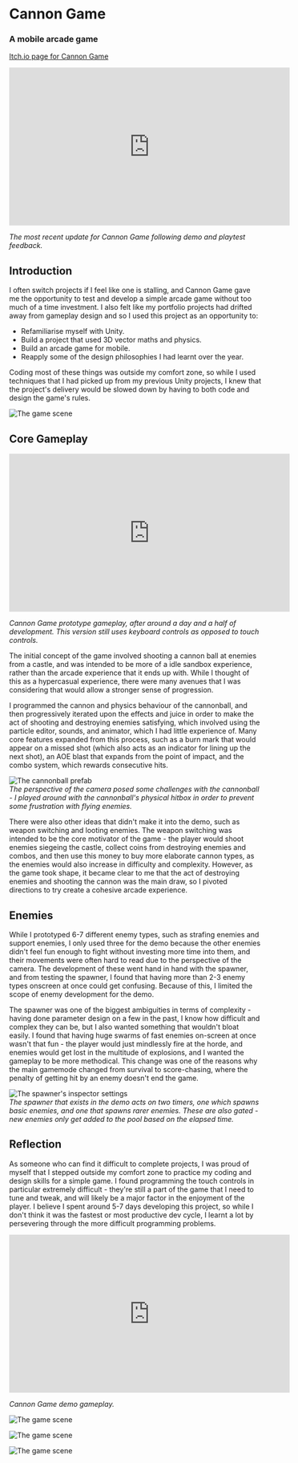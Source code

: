 # Cannon Game
### A mobile arcade game

[Itch.io page for Cannon Game](https://jdong6.itch.io/cannon-game)

<iframe width="560" height="315" src="https://www.youtube.com/embed/EwxHwvh5HsY" title="YouTube video player" frameborder="0" allow="accelerometer; autoplay; clipboard-write; encrypted-media; gyroscope; picture-in-picture" allowfullscreen></iframe>

_The most recent update for Cannon Game following demo and playtest feedback._

## Introduction
I often switch projects if I feel like one is stalling, and Cannon Game gave me the opportunity to test and develop a simple arcade game without too much of a time investment. I also felt like my portfolio projects had drifted away from gameplay design and so I used this project as an opportunity to:

* Refamiliarise myself with Unity.
* Build a project that used 3D vector maths and physics.
* Build an arcade game for mobile.
* Reapply some of the design philosophies I had learnt over the year.

Coding most of these things was outside my comfort zone, so while I used techniques that I had picked up from my previous Unity projects, I knew that the project's delivery would be slowed down by having to both code and design the game's rules.


![The game scene](./assets/img/md/cannongame/scene.png)  

## Core Gameplay


<iframe width="560" height="315" src="https://www.youtube.com/embed/zmVQ0U8G58Y" title="YouTube video player" frameborder="0" allow="accelerometer; autoplay; clipboard-write; encrypted-media; gyroscope; picture-in-picture" allowfullscreen></iframe>

_Cannon Game prototype gameplay, after around a day and a half of development. This version still uses keyboard controls as opposed to touch controls._

The initial concept of the game involved shooting a cannon ball at enemies from a castle, and was intended to be more of a idle sandbox experience, rather than the arcade experience that it ends up with. While I thought of this as a hypercasual experience, there were many avenues that I was considering that would allow a stronger sense of progression.  

I programmed the cannon and physics behaviour of the cannonball, and then progressively iterated upon the effects and juice in order to make the act of shooting and destroying enemies satisfying, which involved using the particle editor, sounds, and animator, which I had little experience of. Many core features expanded from this process, such as a burn mark that would appear on a missed shot (which also acts as an indicator for lining up the next shot), an AOE blast that expands from the point of impact, and the combo system, which rewards consecutive hits. 


![The cannonball prefab](./assets/img/md/cannongame/cannonball.png)  
_The perspective of the camera posed some challenges with the cannonball - I played around with the cannonball's physical hitbox in order to prevent some frustration with flying enemies._

There were also other ideas that didn't make it into the demo, such as weapon switching and looting enemies. The weapon switching was intended to be the core motivator of the game - the player would shoot enemies siegeing the castle, collect coins from destroying enemies and combos, and then use this money to buy more elaborate cannon types, as the enemies would also increase in difficulty and complexity. However, as the game took shape, it became clear to me that the act of destroying enemies and shooting the cannon was the main draw, so I pivoted directions to try create a cohesive arcade experience.

## Enemies
While I prototyped 6-7 different enemy types, such as strafing enemies and support enemies, I only used three for the demo because the other enemies didn't feel fun enough to fight without investing more time into them, and their movements were often hard to read due to the perspective of the camera. The development of these went hand in hand with the spawner, and from testing the spawner, I found that having more than 2-3 enemy types onscreen at once could get confusing. Because of this, I limited the scope of enemy development for the demo.

The spawner was one of the biggest ambiguities in terms of complexity - having done parameter design on a few in the past, I know how difficult and complex they can be, but I also wanted something that wouldn't bloat easily. I found that having huge swarms of fast enemies on-screen at once wasn't that fun - the player would just mindlessly fire at the horde, and enemies would get lost in the multitude of explosions, and I wanted the gameplay to be more methodical. This change was one of the reasons why the main gamemode changed from survival to score-chasing, where the penalty of getting hit by an enemy doesn't end the game.


![The spawner's inspector settings](./assets/img/md/cannongame/spawner.png)  
_The spawner that exists in the demo acts on two timers, one which spawns basic enemies, and one that spawns rarer enemies. These are also gated - new enemies only get added to the pool based on the elapsed time._

## Reflection
As someone who can find it difficult to complete projects, I was proud of myself that I stepped outside my comfort zone to practice my coding and design skills for a simple game. I found programming the touch controls in particular extremely difficult - they're still a part of the game that I need to tune and tweak, and will likely be a major factor in the enjoyment of the player. I believe I spent around 5-7 days developing this project, so while I don't think it was the fastest or most productive dev cycle, I learnt a lot by persevering through the more difficult programming problems.


<iframe width="560" height="315" src="https://www.youtube.com/embed/eUOA_rHXhgA" title="YouTube video player" frameborder="0" allow="accelerometer; autoplay; clipboard-write; encrypted-media; gyroscope; picture-in-picture" allowfullscreen></iframe>  

_Cannon Game demo gameplay._

![The game scene](./assets/img/md/cannongame/cannon-game-promo.png) 

![The game scene](./assets/img/md/cannongame/cannon-game-promo-2.png) 

![The game scene](./assets/img/md/cannongame/cannon-game-promo-3.png) 
